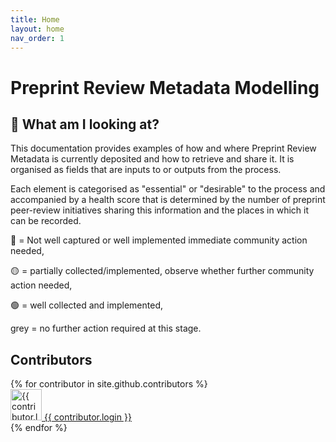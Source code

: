 ```yaml
---
title: Home
layout: home
nav_order: 1
---
```


# Preprint Review Metadata Modelling

## 🤔 What am I looking at?
This documentation provides examples of how and where Preprint Review Metadata is currently deposited and how to retrieve and  share it. It is organised as fields that are inputs to or outputs from the process. 


Each element is categorised as "essential" or "desirable" to the process and accompanied by a health score that is determined by the number of preprint peer-review initiatives sharing this information and the places in which it can be recorded.

🔴 =  Not well captured or well implemented immediate community action needed, 

🟡 = partially collected/implemented, observe whether further community action needed, 

🟢 = well collected and implemented, 

grey = no further action required at this stage.

## Contributors

<div class="contributors">
{% for contributor in site.github.contributors %}
  <div class="contributor">
    <a href="https://github.com/{{ contributor.login }}" target="_blank" rel="noopener noreferrer">
      <img src="{{ contributor.avatar_url }}" alt="{{ contributor.login }}" width="50" height="50" class="contributor-avatar">
      <span class="contributor-name">{{ contributor.login }}</span>
    </a>
  </div>
{% endfor %}
</div>
